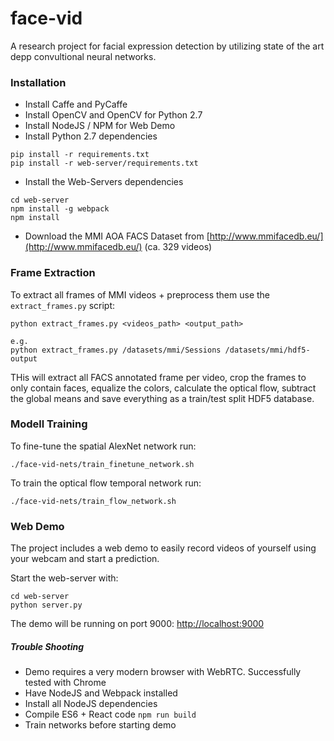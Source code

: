 # face-vid
A research project for facial expression detection by utilizing state of the art depp convultional neural networks.

### Installation

- Install Caffe and PyCaffe
- Install OpenCV and OpenCV for Python 2.7
- Install NodeJS / NPM for Web Demo
- Install Python 2.7 dependencies

```
pip install -r requirements.txt
pip install -r web-server/requirements.txt
```
- Install the Web-Servers dependencies

```
cd web-server
npm install -g webpack
npm install
```
- Download the MMI AOA FACS Dataset from [http://www.mmifacedb.eu/](http://www.mmifacedb.eu/) (ca. 329 videos)


### Frame Extraction
To extract all frames of MMI videos + preprocess them use the `extract_frames.py` script:

```
python extract_frames.py <videos_path> <output_path>

e.g.
python extract_frames.py /datasets/mmi/Sessions /datasets/mmi/hdf5-output
```

THis will extract all FACS annotated frame per video, crop the frames to only contain faces, equalize the colors, calculate the optical flow, subtract the global means and save everything as a train/test split HDF5 database.


### Modell Training

To fine-tune the spatial AlexNet network run:
```
./face-vid-nets/train_finetune_network.sh
```

To train the optical flow temporal network run:
```
./face-vid-nets/train_flow_network.sh
```


### Web Demo
The project includes a web demo to easily record videos of yourself using your webcam and start a prediction. 

Start the web-server with:
```
cd web-server
python server.py 
```

The demo will be running on port 9000: [http://localhost:9000](http://localhost:9000) 

##### Trouble Shooting
- Demo requires a very modern browser with WebRTC. Successfully tested with Chrome
- Have NodeJS and Webpack installed
- Install all NodeJS dependencies 
- Compile ES6 + React code `npm run build`
- Train networks before starting demo


